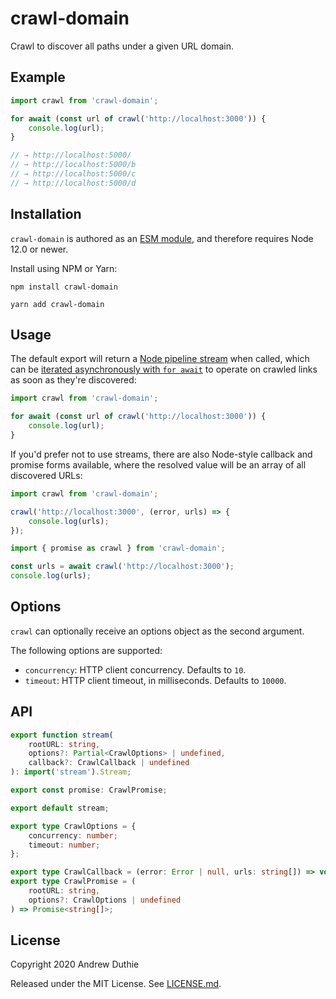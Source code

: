 # crawl-domain

Crawl to discover all paths under a given URL domain.

## Example

```js
import crawl from 'crawl-domain';

for await (const url of crawl('http://localhost:3000')) {
	console.log(url);
}

// → http://localhost:5000/
// → http://localhost:5000/b
// → http://localhost:5000/c
// → http://localhost:5000/d
```

## Installation

`crawl-domain` is authored as an [ESM module](https://nodejs.org/api/esm.html), and therefore requires Node 12.0 or newer.

Install using NPM or Yarn:

```
npm install crawl-domain
```

```
yarn add crawl-domain
```

## Usage

The default export will return a [Node pipeline stream](https://nodejs.org/api/stream.html#stream_stream) when called, which can be [iterated asynchronously with `for await`](https://2ality.com/2019/11/nodejs-streams-async-iteration.html) to operate on crawled links as soon as they're discovered:

```js
import crawl from 'crawl-domain';

for await (const url of crawl('http://localhost:3000')) {
	console.log(url);
}
```

If you'd prefer not to use streams, there are also Node-style callback and promise forms available, where the resolved value will be an array of all discovered URLs:

```js
import crawl from 'crawl-domain';

crawl('http://localhost:3000', (error, urls) => {
	console.log(urls);
});
```

```js
import { promise as crawl } from 'crawl-domain';

const urls = await crawl('http://localhost:3000');
console.log(urls);
```

## Options

`crawl` can optionally receive an options object as the second argument.

The following options are supported:

- `concurrency`: HTTP client concurrency. Defaults to `10`.
- `timeout`: HTTP client timeout, in milliseconds. Defaults to `10000`.

## API

```ts
export function stream(
	rootURL: string,
	options?: Partial<CrawlOptions> | undefined,
	callback?: CrawlCallback | undefined
): import('stream').Stream;

export const promise: CrawlPromise;

export default stream;

export type CrawlOptions = {
	concurrency: number;
	timeout: number;
};

export type CrawlCallback = (error: Error | null, urls: string[]) => void;
export type CrawlPromise = (
	rootURL: string,
	options?: CrawlOptions | undefined
) => Promise<string[]>;
```

## License

Copyright 2020 Andrew Duthie

Released under the MIT License. See [LICENSE.md](./LICENSE.md).
